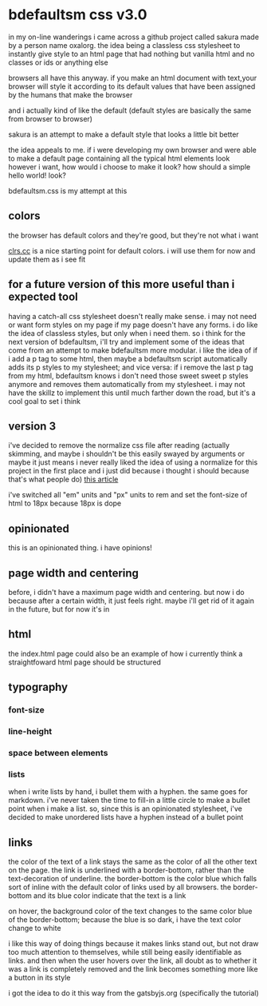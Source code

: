 bdefaultsm css v3.0
==============

in my on-line wanderings i came across a github project called sakura made by a person name oxalorg. the idea being a classless css stylesheet to instantly give style to an html page that had nothing but vanilla html and no classes or ids or anything else

browsers all have this anyway. if you make an html document with text,your browser will style it according to its default values that have been assigned by the humans that make the browser

and i actually kind of like the default (default styles are basically the same from browser to browser)

sakura is an attempt to make a default style that looks a little bit better

the idea appeals to me. if i were developing my own browser and were able to make a default page containing all the typical html elements look however i want, how would i choose to make it look? how should a simple hello world! look?

bdefaultsm.css is my attempt at this

## colors

the browser has default colors and they're good, but they're not what i want

[clrs.cc](http://clrs.cc/) is a nice starting point for default colors. i will use them for now and update them as i see fit

## for a future version of this more useful than i expected tool

having a catch-all css stylesheet doesn't really make sense. i may not need or want form styles on my page if my page doesn't have any forms. i do like the idea of classless styles, but only when i need them. so i think for the next version of bdefaultsm, i'll try and implement some of the ideas that come from an attempt to make bdefaultsm more modular. i like the idea of if i add a p tag to some html, then maybe a bdefaultsm script automatically adds its p styles to my stylesheet; and vice versa: if i remove the last p tag from my html, bdefaultsm knows i don't need those sweet sweet p styles anymore and removes them automatically from my stylesheet. i may not have the skillz to implement this until much farther down the road, but it's a cool goal to set i think

## version 3

i've decided to remove the normalize css file after reading (actually skimming, and maybe i shouldn't be this easily swayed by arguments or maybe it just means i never really liked the idea of using a normalize for this project in the first place and i just did because i thought i should because that's what people do) [this article](https://meiert.com/en/blog/stop-using-resets/)

i've switched all "em" units and "px" units to rem and set the font-size of html to 18px because 18px is dope

## opinionated

this is an opinionated thing. i have opinions!

## page width and centering

before, i didn't have a maximum page width and centering. but now i do because after a certain width, it just feels right. maybe i'll get rid of it again in the future, but for now it's in

## html

the index.html page could also be an example of how i currently think a straightfoward html page should be structured

## typography

### font-size

### line-height

### space between elements

### lists

when i write lists by hand, i bullet them with a hyphen. the same goes for markdown. i've never taken the time to fill-in a little circle to make a bullet point when i make a list. so, since this is an opinionated stylesheet, i've decided to make unordered lists have a hyphen instead of a bullet point

## links

the color of the text of a link stays the same as the color of all the other text on the page. the link is underlined with a border-bottom, rather than the text-decoration of underline. the border-bottom is the color blue which falls sort of inline with the default color of links used by all browsers. the border-bottom and its blue color indicate that the text is a link

on hover, the background color of the text changes to the same color blue of the border-bottom; because the blue is so dark, i have the text color change to white

i like this way of doing things because it makes links stand out, but not draw too much attention to themselves, while still being easily identifiable as links. and then when the user hovers over the link, all doubt as to whether it was a link is completely removed and the link becomes something more like a button in its style

i got the idea to do it this way from the gatsbyjs.org (specifically the tutorial)